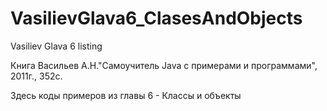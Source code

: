 # VasilievGlava6_ClasesAndObjects

Vasiliev Glava 6 listing

Книга Васильев А.Н."Самоучитель Java с примерами и программами", 2011г., 352с.

Здесь коды примеров из главы 6 - Классы и объекты
